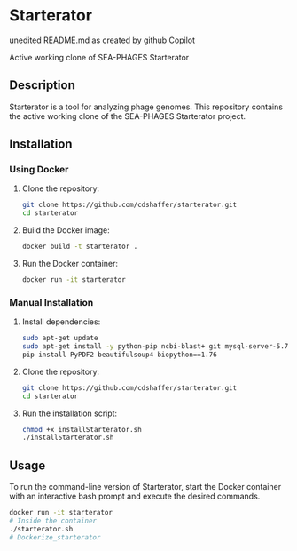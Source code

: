 # Starterator

unedited README.md as created by github Copilot

Active working clone of SEA-PHAGES Starterator

## Description

Starterator is a tool for analyzing phage genomes. This repository contains the active working clone of the SEA-PHAGES Starterator project.

## Installation

### Using Docker

1. Clone the repository:
    ```sh
    git clone https://github.com/cdshaffer/starterator.git
    cd starterator
    ```

2. Build the Docker image:
    ```sh
    docker build -t starterator .
    ```

3. Run the Docker container:
    ```sh
    docker run -it starterator
    ```

### Manual Installation

1. Install dependencies:
    ```sh
    sudo apt-get update
    sudo apt-get install -y python-pip ncbi-blast+ git mysql-server-5.7
    pip install PyPDF2 beautifulsoup4 biopython==1.76
    ```

2. Clone the repository:
    ```sh
    git clone https://github.com/cdshaffer/starterator.git
    cd starterator
    ```

3. Run the installation script:
    ```sh
    chmod +x installStarterator.sh
    ./installStarterator.sh
    ```

## Usage

To run the command-line version of Starterator, start the Docker container with an interactive bash prompt and execute the desired commands.

```sh
docker run -it starterator
# Inside the container
./starterator.sh
# Dockerize_starterator
